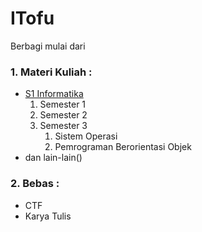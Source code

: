 # ITofu
Berbagi mulai dari 
### 1. Materi Kuliah :
* [S1 Informatika]()
   1. Semester 1
   2. Semester 2
   3. Semester 3
      1. Sistem Operasi
      2. Pemrograman Berorientasi Objek
* dan lain-lain()
### 2. Bebas :
* CTF
* Karya Tulis
  
